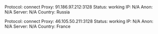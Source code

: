 Protocol: connect
Proxy: 91.186.97.212:3128
Status: working
IP: N/A
Anon: N/A
Server: N/A
Country: Russia

Protocol: connect
Proxy: 46.105.50.211:3128
Status: working
IP: N/A
Anon: N/A
Server: N/A
Country: France

